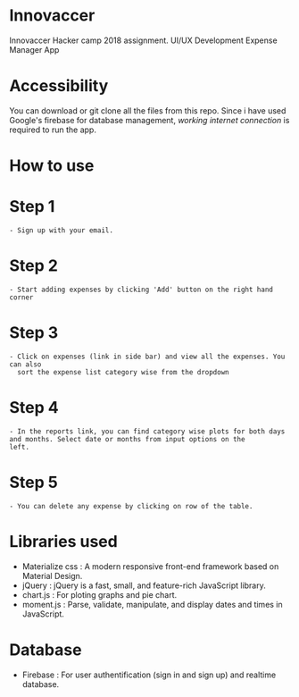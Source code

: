 # Innovaccer
Innovaccer Hacker camp 2018 assignment. 
UI/UX Development
Expense Manager App

# Accessibility
  You can download or git clone all the files from this repo.
  Since i have used Google's firebase for database management, *working internet connection* is required to run the app.
  
# How to use 
  
  # Step 1
    - Sign up with your email.
  # Step 2
    - Start adding expenses by clicking 'Add' button on the right hand corner
  # Step 3
    - Click on expenses (link in side bar) and view all the expenses. You can also
      sort the expense list category wise from the dropdown
  # Step 4
    - In the reports link, you can find category wise plots for both days and months. Select date or months from input options on the           left.
  # Step 5
    - You can delete any expense by clicking on row of the table.

# Libraries used
  - Materialize css : A modern responsive front-end framework based on Material Design.
  - jQuery : jQuery is a fast, small, and feature-rich JavaScript library.
  - chart.js : For ploting graphs and pie chart.
  - moment.js : Parse, validate, manipulate, and display dates and times in JavaScript.
 
 # Database
  - Firebase : For user authentification (sign in and sign up) and realtime database.
